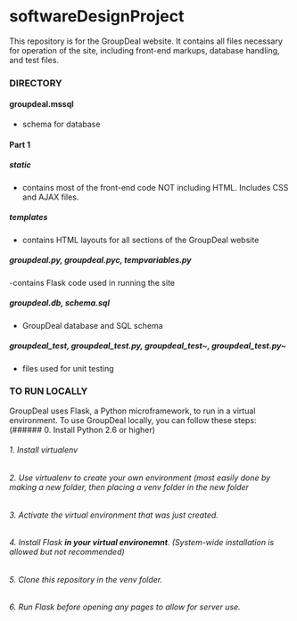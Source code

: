 # softwareDesignProject

This repository is for the GroupDeal website. It contains all files necessary for operation of the site, including front-end markups, database handling, and test files.

### DIRECTORY
#### groupdeal.mssql
  - schema for database

#### Part 1
##### static
  - contains most of the front-end code NOT including HTML. Includes CSS and AJAX files.
##### templates
  - contains HTML layouts for all sections of the GroupDeal website
##### groupdeal.py, groupdeal.pyc, tempvariables.py
  -contains Flask code used in running the site
##### groupdeal.db, schema.sql
  - GroupDeal database and SQL schema
##### groupdeal_test, groupdeal_test.py, groupdeal_test~, groupdeal_test.py~
  - files used for unit testing
  
###  TO RUN LOCALLY
GroupDeal uses Flask, a Python microframework, to run in a virtual environment. To use GroupDeal locally, you can follow these steps:
(###### 0. Install Python 2.6 or higher)
###### 1. Install virtualenv
###### 2. Use virtualenv to create your own environment (most easily done by making a new folder, then placing a *venv* folder in the new folder
###### 3. Activate the virtual environment that was just created.
###### 4. Install Flask **in your virtual environemnt**. (System-wide installation is allowed but not recommended)
###### 5. Clone this repository in the *venv* folder.
###### 6. Run Flask before opening any pages to allow for server use.
